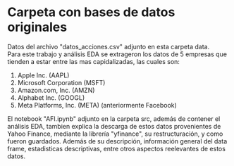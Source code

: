 # Carpeta con bases de datos originales

Datos del archivo "datos_acciones.csv" adjunto en esta carpeta data.  
Para este trabajo y análisis EDA se extrageron los datos de 5 empresas que tienden a estar entre las mas capidalizadas, las cuales son:  
1. Apple Inc. (AAPL)
2. Microsoft Corporation (MSFT)
3. Amazon.com, Inc. (AMZN)
4. Alphabet Inc. (GOOGL)
5. Meta Platforms, Inc. (META) (anteriormente Facebook)
  
El notebook "AFI.ipynb" adjunto en la carpeta src, además de contener el análisis EDA, tambien explica la descarga de estos datos provenientes de Yahoo Finance, mediante la librería "yfinance", su restructuración, y como fueron guardados. Además de su descripción, información general del data frame, estadisticas descriptivas, entre otros aspectos reelevantes de estos datos.
